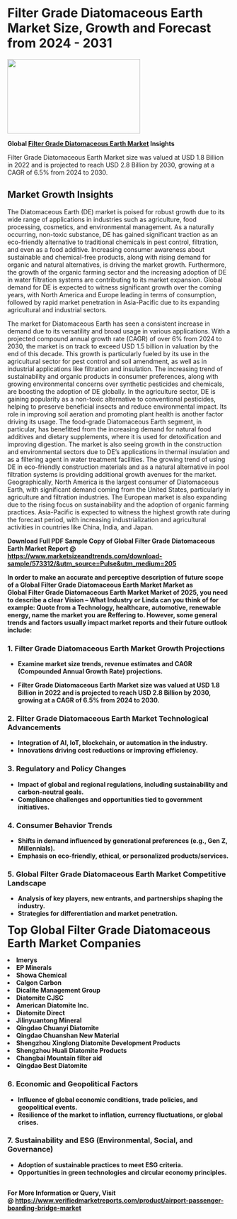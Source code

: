 <H1>Filter Grade Diatomaceous Earth Market Size, Growth and Forecast from 2024 - 2031</H1><img class="aligncenter size-medium wp-image-584254" src="https://thirdeyenews.in/wp-content/uploads/2024/09/Global-Market-Research-300x168.jpeg" alt="" width="300" height="168" /><p><strong>Global&nbsp;<a href="https://www.marketsizeandtrends.com/download-sample/573312/&amp;utm_source=Pulse&amp;utm_medium=205">Filter Grade Diatomaceous Earth Market</a> Insights</strong></p><p>Filter Grade Diatomaceous Earth Market size was valued at USD 1.8 Billion in 2022 and is projected to reach USD 2.8 Billion by 2030, growing at a CAGR of 6.5% from 2024 to 2030.</p><p><h2>Market Growth Insights</h2> <p>The Diatomaceous Earth (DE) market is poised for robust growth due to its wide range of applications in industries such as agriculture, food processing, cosmetics, and environmental management. As a naturally occurring, non-toxic substance, DE has gained significant traction as an eco-friendly alternative to traditional chemicals in pest control, filtration, and even as a food additive. Increasing consumer awareness about sustainable and chemical-free products, along with rising demand for organic and natural alternatives, is driving the market growth. Furthermore, the growth of the organic farming sector and the increasing adoption of DE in water filtration systems are contributing to its market expansion. Global demand for DE is expected to witness significant growth over the coming years, with North America and Europe leading in terms of consumption, followed by rapid market penetration in Asia-Pacific due to its expanding agricultural and industrial sectors.</p> <p><strong></strong></p> <p>The market for Diatomaceous Earth has seen a consistent increase in demand due to its versatility and broad usage in various applications. With a projected compound annual growth rate (CAGR) of over 6% from 2024 to 2030, the market is on track to exceed USD 1.5 billion in valuation by the end of this decade. This growth is particularly fueled by its use in the agricultural sector for pest control and soil amendment, as well as in industrial applications like filtration and insulation. The increasing trend of sustainability and organic products in consumer preferences, along with growing environmental concerns over synthetic pesticides and chemicals, are boosting the adoption of DE globally. In the agriculture sector, DE is gaining popularity as a non-toxic alternative to conventional pesticides, helping to preserve beneficial insects and reduce environmental impact. Its role in improving soil aeration and promoting plant health is another factor driving its usage. The food-grade Diatomaceous Earth segment, in particular, has benefitted from the increasing demand for natural food additives and dietary supplements, where it is used for detoxification and improving digestion. The market is also seeing growth in the construction and environmental sectors due to DE’s applications in thermal insulation and as a filtering agent in water treatment facilities. The growing trend of using DE in eco-friendly construction materials and as a natural alternative in pool filtration systems is providing additional growth avenues for the market. Geographically, North America is the largest consumer of Diatomaceous Earth, with significant demand coming from the United States, particularly in agriculture and filtration industries. The European market is also expanding due to the rising focus on sustainability and the adoption of organic farming practices. Asia-Pacific is expected to witness the highest growth rate during the forecast period, with increasing industrialization and agricultural activities in countries like China, India, and Japan. <p><strong></p><p><span class=""><strong>Download Full PDF Sample Copy of Global Filter Grade Diatomaceous Earth Market Report</strong> @ <a href="https://www.marketsizeandtrends.com/download-sample/573312/&amp;utm_source=Pulse&amp;utm_medium=205" target="_blank">https://www.marketsizeandtrends.com/download-sample/573312/&amp;utm_source=Pulse&amp;utm_medium=205</a></span></p><p>In order to make an accurate and perceptive description of future scope of a Global&nbsp;Filter Grade Diatomaceous Earth Market Market as Global&nbsp;Filter Grade Diatomaceous Earth Market Market of 2025, you need to describe a clear Vision &ndash; What Industry or Linda can you think of for example: Quote from a Technology, healthcare, automotive, renewable energy, name the market you are Reffering to. However, some general trends and factors usually impact market reports and their future outlook include:</p><h3>1.&nbsp;<strong>Filter Grade Diatomaceous Earth Market Growth Projections</strong></h3><ul><li>Examine market size trends, revenue estimates and CAGR (Compounded Annual Growth Rate) projections.</li><li><p>Filter Grade Diatomaceous Earth Market size was valued at USD 1.8 Billion in 2022 and is projected to reach USD 2.8 Billion by 2030, growing at a CAGR of 6.5% from 2024 to 2030.</p></li></ul><h3>2.&nbsp;<strong>Filter Grade Diatomaceous Earth Market Technological Advancements</strong></h3><ul><li>Integration of AI, IoT, blockchain, or automation in the industry.</li><li>Innovations driving cost reductions or improving efficiency.</li></ul><h3>3.&nbsp;<strong>Regulatory and Policy Changes</strong></h3><ul><li>Impact of global and regional regulations, including sustainability and carbon-neutral goals.</li><li>Compliance challenges and opportunities tied to government initiatives.</li></ul><h3>4.&nbsp;<strong>Consumer Behavior Trends</strong></h3><ul><li>Shifts in demand influenced by generational preferences (e.g., Gen Z, Millennials).</li><li>Emphasis on eco-friendly, ethical, or personalized products/services.</li></ul><h3>5.&nbsp;<strong>Global Filter Grade Diatomaceous Earth Market Competitive Landscape</strong></h3><ul><li>Analysis of key players, new entrants, and partnerships shaping the industry.</li><li>Strategies for differentiation and market penetration.</li></ul><p data-pm-slice="1 1 []"><span style="color: inherit; font-family: inherit; font-size: 25px;">Top Global Filter Grade Diatomaceous Earth Market Companies</span></p><div class="" data-test-id=""><p><li>Imerys</li><li> EP Minerals</li><li> Showa Chemical</li><li> Calgon Carbon</li><li> Dicalite Management Group</li><li> Diatomite CJSC</li><li> American Diatomite Inc.</li><li> Diatomite Direct</li><li> Jilinyuantong Mineral</li><li> Qingdao Chuanyi Diatomite</li><li> Qingdao Chuanshan New Material</li><li> Shengzhou Xinglong Diatomite Development Products</li><li> Shengzhou Huali Diatomite Products</li><li> Changbai Mountain filter aid</li><li> Qingdao Best Diatomite</li></p></div><h3>6.&nbsp;<strong>Economic and Geopolitical Factors</strong></h3><ul><li>Influence of global economic conditions, trade policies, and geopolitical events.</li><li>Resilience of the market to inflation, currency fluctuations, or global crises.</li></ul><h3>7.&nbsp;<strong>Sustainability and ESG (Environmental, Social, and Governance)</strong></h3><ul><li>Adoption of sustainable practices to meet ESG criteria.</li><li>Opportunities in green technologies and circular economy principles.</li></ul><h2><strong style="font-size: 14px;">For More Information or Query, Visit @&nbsp;</strong><a style="background-color: #ffffff; font-size: 14px;" href="https://www.marketsizeandtrends.com/report/filter-grade-diatomaceous-earth-market/" target="_blank">https://www.verifiedmarketreports.com/product/airport-passenger-boarding-bridge-market</a></h2>
